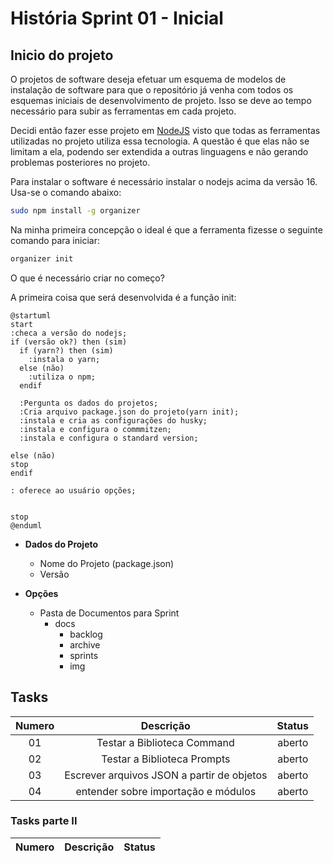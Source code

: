 # História Sprint 01 - Inicial

## Inicio do projeto

O projetos de software deseja efetuar um esquema de modelos de instalação de software para que o repositório já venha com todos os esquemas iniciais de desenvolvimento de projeto. Isso se deve ao tempo necessário para subir as ferramentas em cada projeto.

Decidi então fazer esse projeto em [NodeJS](https://nodejs.org/en/) visto que todas as ferramentas utilizadas no projeto utiliza essa tecnologia. A questão é que elas não se limitam a ela, podendo ser extendida a outras linguagens e não gerando problemas posteriores no projeto. 

Para instalar o software é necessário instalar o nodejs acima da versão 16. Usa-se o comando abaixo: 

```bash
sudo npm install -g organizer
```

Na minha primeira concepção o ideal é que a ferramenta fizesse o seguinte comando para iniciar: 

```bash
organizer init 
```

O que é necessário criar no começo?

A primeira coisa que será desenvolvida é a função init:

```plantuml
@startuml
start
:checa a versão do nodejs;
if (versão ok?) then (sim)
  if (yarn?) then (sim)
    :instala o yarn;
  else (não)
    :utiliza o npm; 
  endif

  :Pergunta os dados do projetos; 
  :Cria arquivo package.json do projeto(yarn init); 
  :instala e cria as configurações do husky;
  :instala e configura o commmitzen; 
  :instala e configura o standard version;

else (não)
stop
endif

: oferece ao usuário opções;


stop
@enduml
```

- **Dados do Projeto**
  - Nome do Projeto (package.json)
  - Versão

- **Opções**
  - Pasta de Documentos para Sprint
    - docs
      - backlog
      - archive
      - sprints
      - img

## Tasks

| Numero |                 Descrição                  | Status |
| :----: | :----------------------------------------: | :----: |
|   01   |        Testar a Biblioteca Command         | aberto |
|   02   |        Testar a Biblioteca Prompts         | aberto |
|   03   | Escrever arquivos JSON a partir de objetos | aberto |
|   04   |    entender sobre importação e módulos     | aberto |

### Tasks parte II

| Numero |                 Descrição                  | Status |
| :----: | :----------------------------------------: | :----: |


